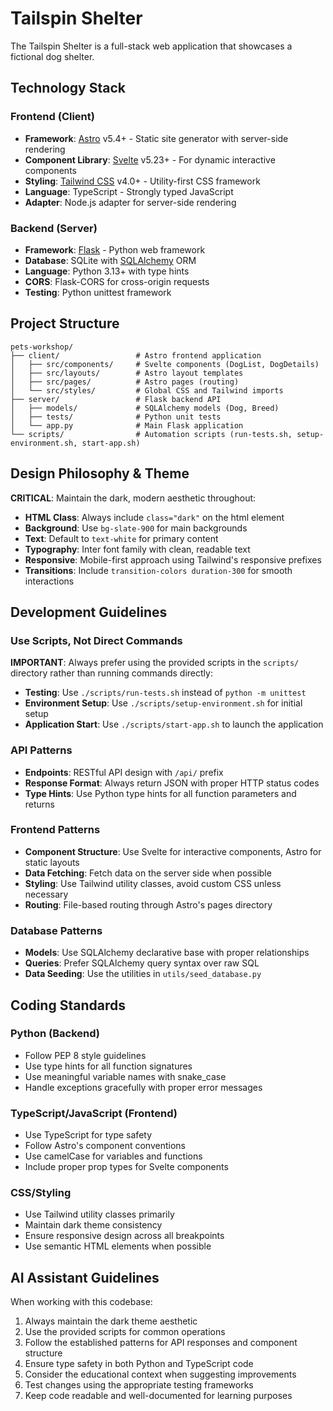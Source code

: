 # Tailspin Shelter

The Tailspin Shelter is a full-stack web application that showcases a fictional dog shelter.

## Technology Stack

### Frontend (Client)
- **Framework**: [Astro](https://astro.build/) v5.4+ - Static site generator with server-side rendering
- **Component Library**: [Svelte](https://svelte.dev/) v5.23+ - For dynamic interactive components
- **Styling**: [Tailwind CSS](https://tailwindcss.com/) v4.0+ - Utility-first CSS framework
- **Language**: TypeScript - Strongly typed JavaScript
- **Adapter**: Node.js adapter for server-side rendering

### Backend (Server)
- **Framework**: [Flask](https://flask.palletsprojects.com/) - Python web framework
- **Database**: SQLite with [SQLAlchemy](https://www.sqlalchemy.org/) ORM
- **Language**: Python 3.13+ with type hints
- **CORS**: Flask-CORS for cross-origin requests
- **Testing**: Python unittest framework

## Project Structure

```
pets-workshop/
├── client/                 # Astro frontend application
│   ├── src/components/     # Svelte components (DogList, DogDetails)
│   ├── src/layouts/        # Astro layout templates
│   ├── src/pages/          # Astro pages (routing)
│   └── src/styles/         # Global CSS and Tailwind imports
├── server/                 # Flask backend API
│   ├── models/             # SQLAlchemy models (Dog, Breed)
│   ├── tests/              # Python unit tests
│   └── app.py              # Main Flask application
└── scripts/                # Automation scripts (run-tests.sh, setup-environment.sh, start-app.sh)
```

## Design Philosophy & Theme

**CRITICAL**: Maintain the dark, modern aesthetic throughout:
- **HTML Class**: Always include `class="dark"` on the html element
- **Background**: Use `bg-slate-900` for main backgrounds
- **Text**: Default to `text-white` for primary content
- **Typography**: Inter font family with clean, readable text
- **Responsive**: Mobile-first approach using Tailwind's responsive prefixes
- **Transitions**: Include `transition-colors duration-300` for smooth interactions

## Development Guidelines

### Use Scripts, Not Direct Commands
**IMPORTANT**: Always prefer using the provided scripts in the `scripts/` directory rather than running commands directly:
- **Testing**: Use `./scripts/run-tests.sh` instead of `python -m unittest`
- **Environment Setup**: Use `./scripts/setup-environment.sh` for initial setup
- **Application Start**: Use `./scripts/start-app.sh` to launch the application

### API Patterns
- **Endpoints**: RESTful API design with `/api/` prefix
- **Response Format**: Always return JSON with proper HTTP status codes
- **Type Hints**: Use Python type hints for all function parameters and returns

### Frontend Patterns
- **Component Structure**: Use Svelte for interactive components, Astro for static layouts
- **Data Fetching**: Fetch data on the server side when possible
- **Styling**: Use Tailwind utility classes, avoid custom CSS unless necessary
- **Routing**: File-based routing through Astro's pages directory

### Database Patterns
- **Models**: Use SQLAlchemy declarative base with proper relationships
- **Queries**: Prefer SQLAlchemy query syntax over raw SQL
- **Data Seeding**: Use the utilities in `utils/seed_database.py`

## Coding Standards

### Python (Backend)
- Follow PEP 8 style guidelines
- Use type hints for all function signatures
- Use meaningful variable names with snake_case
- Handle exceptions gracefully with proper error messages

### TypeScript/JavaScript (Frontend)
- Use TypeScript for type safety
- Follow Astro's component conventions
- Use camelCase for variables and functions
- Include proper prop types for Svelte components

### CSS/Styling
- Use Tailwind utility classes primarily
- Maintain dark theme consistency
- Ensure responsive design across all breakpoints
- Use semantic HTML elements when possible

## AI Assistant Guidelines

When working with this codebase:
1. Always maintain the dark theme aesthetic
2. Use the provided scripts for common operations
3. Follow the established patterns for API responses and component structure
4. Ensure type safety in both Python and TypeScript code
5. Consider the educational context when suggesting improvements
6. Test changes using the appropriate testing frameworks
7. Keep code readable and well-documented for learning purposes

